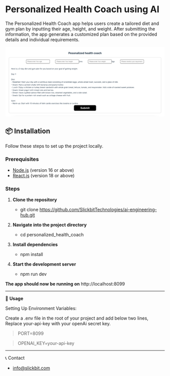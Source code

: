# Personalized Health Coach using AI

The Personalized Health Coach app helps users create a tailored diet and gym plan by inputting their age, height, and weight. After submitting the information, the app generates a customized plan based on the provided details and individual requirements.

![Screenshot of Project](./src/client/assets/project-screenshot.png)


## 📦 Installation

Follow these steps to set up the project locally.

### Prerequisites

- [Node.js](https://nodejs.org/) (version 16 or above)
- [React.js](https://react.dev/) (version 18 or above)

### Steps

1. **Clone the repository**
   - git clone https://github.com/SlickbitTechnologies/ai-engineering-hub.git
  
2. **Navigate into the project directory**
    - cd personalized_health_coach

3. **Install dependencies**
    - npm install

4. **Start the development server**
    - npm run dev

**The app should now be running on** http://localhost:8099

---

🧩 **Usage**

Setting Up Environment Variables:

Create a .env file in the root of your project and add below two lines, Replace your-api-key with your openAi secret key.

> PORT=8099

> OPENAI_KEY=your-api-key

---

📞 Contact
- info@slickbit.com
